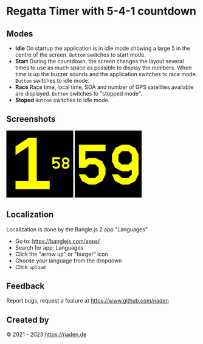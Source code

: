 # Regatta Timer with 5-4-1 countdown

## Modes

* **Idle**
  On startup the application is in idle mode showing a large 5 in the centre of the screen.
  `Button` switches to start mode.
* **Start**
  During the countdown, the screen changes the layout several times to use as much space as
  possible to display the numbers.
  When time is up the buzzer sounds and the application switches to race mode.
  `Button` switches to idle mode.
* **Race**
  Race time, local time, SOA and number of GPS satellites available are displayed.
  `Button` switches to "stopped mode".
* **Stoped**
  `Button` switches to idle mode.

## Screenshots

![Start mode minutes and seconds](screenshot-1.png)
![Start mode seconds](screenshot-2.png)

## Localization

Localization is done by the Bangle.js 2 app "Languages"
* Go to: https://banglejs.com/apps/
* Search for app: Languages
* Click the "arrow up" or "burger" icon
* Choose your language from the dropdown
* Click `upload`

## Feedback

Report bugs, request a feature at https://www.github.com/naden

## Created by

&copy; 2021 - 2023 https://naden.de
